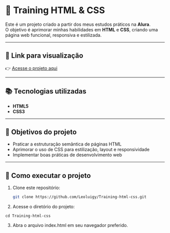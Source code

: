 # 🎨 Training HTML & CSS

Este é um projeto criado a partir dos meus estudos práticos na **Alura**.  
O objetivo é aprimorar minhas habilidades em **HTML** e **CSS**, criando uma página web funcional, responsiva e estilizada.

---

## 🔗 Link para visualização
👉 [Acesse o projeto aqui](https://resume.redtab.com.br/)

---

## 📚 Tecnologias utilizadas
- **HTML5**  
- **CSS3**  

---

## 🎯 Objetivos do projeto
- Praticar a estruturação semântica de páginas HTML  
- Aprimorar o uso de CSS para estilização, layout e responsividade  
- Implementar boas práticas de desenvolvimento web  

---

## 🚀 Como executar o projeto

1. Clone este repositório:
   ```bash
   git clone https://github.com/Leoluigy/Training-html-css.git

2. Acesse o diretório do projeto:
  ```
  cd Training-html-css
  ```

3. Abra o arquivo index.html em seu navegador preferido.


